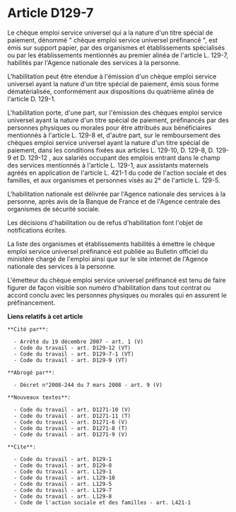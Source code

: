 # Article D129-7

Le chèque emploi service universel qui a la nature d'un titre spécial de paiement, dénommé " chèque emploi service universel
préfinancé ", est émis sur support papier, par des organismes et établissements spécialisés ou par les établissements
mentionnés au premier alinéa de l'article L. 129-7, habilités par l'Agence nationale des services à la personne.

L'habilitation peut être étendue à l'émission d'un chèque emploi service universel ayant la nature d'un titre spécial de
paiement, émis sous forme dématérialisée, conformément aux dispositions du quatrième alinéa de l'article D. 129-1.

L'habilitation porte, d'une part, sur l'émission des chèques emploi service universel ayant la nature d'un titre spécial de
paiement, préfinancés par des personnes physiques ou morales pour être attribués aux bénéficiaires mentionnés à l'article L.
129-8 et, d'autre part, sur le remboursement des chèques emploi service universel ayant la nature d'un titre spécial de
paiement, dans les conditions fixées aux articles L. 129-10, D. 129-8, D. 129-9 et D. 129-12 , aux salariés occupant des
emplois entrant dans le champ des services mentionnés à l'article L. 129-1, aux assistants maternels agréés en application de
l'article L. 421-1 du code de l'action sociale et des familles, et aux organismes et personnes visés au 2° de l'article L.
129-5.

L'habilitation nationale est délivrée par l'Agence nationale des services à la personne, après avis de la Banque de France et
de l'Agence centrale des organismes de sécurité sociale. 

Les décisions d'habilitation ou de refus d'habilitation font l'objet de notifications écrites. 

La liste des organismes et établissements habilités à émettre le chèque emploi service universel préfinancé est publiée au
Bulletin officiel du ministère chargé de l'emploi ainsi que sur le site internet de l'Agence nationale des services à la
personne.

L'émetteur du chèque emploi service universel préfinancé est tenu de faire figurer de façon visible son numéro d'habilitation
dans tout contrat ou accord conclu avec les personnes physiques ou morales qui en assurent le préfinancement.

**Liens relatifs à cet article**

	**Cité par**:

	  - Arrêté du 19 décembre 2007 - art. 1 (V)
	  - Code du travail - art. D129-12 (VT)
	  - Code du travail - art. D129-7-1 (VT)
	  - Code du travail - art. D129-9 (VT)

	**Abrogé par**:

	  - Décret n°2008-244 du 7 mars 2008 - art. 9 (V)

	**Nouveaux textes**:

	  - Code du travail - art. D1271-10 (V)
	  - Code du travail - art. D1271-11 (T)
	  - Code du travail - art. D1271-6 (V)
	  - Code du travail - art. D1271-8 (T)
	  - Code du travail - art. D1271-9 (V)

	**Cite**:

	  - Code du travail - art. D129-1
	  - Code du travail - art. D129-8
	  - Code du travail - art. L129-1
	  - Code du travail - art. L129-10
	  - Code du travail - art. L129-5
	  - Code du travail - art. L129-7
	  - Code du travail - art. L129-8
	  - Code de l'action sociale et des familles - art. L421-1
